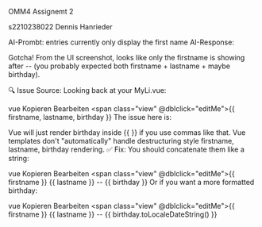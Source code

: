 OMM4 Assignemt 2

s2210238022 Dennis Hanrieder

AI-Prombt: entries currently only display the first name 
AI-Response: 

Gotcha! From the UI screenshot, looks like only the firstname is showing after -- (you probably expected both firstname + lastname + maybe birthday).

🔍 Issue Source:
Looking back at your MyLi.vue:

vue
Kopieren
Bearbeiten
<span class="view" @dblclick="editMe">{{ firstname, lastname, birthday }}</span>
The issue here is:

Vue will just render birthday inside {{ }} if you use commas like that.
Vue templates don't "automatically" handle destructuring style firstname, lastname, birthday rendering.
✅ Fix:
You should concatenate them like a string:

vue
Kopieren
Bearbeiten
<span class="view" @dblclick="editMe">{{ firstname }} {{ lastname }} -- {{ birthday }}</span>
Or if you want a more formatted birthday:

vue
Kopieren
Bearbeiten
<span class="view" @dblclick="editMe">{{ firstname }} {{ lastname }} -- {{ birthday.toLocaleDateString() }}</span>
